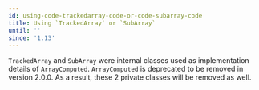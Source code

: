 ```yaml
---
id: using-code-trackedarray-code-or-code-subarray-code
title: Using `TrackedArray` or `SubArray`
until: ''
since: '1.13'
---
```


`TrackedArray` and `SubArray` were internal classes used as implementation
details of `ArrayComputed`.  `ArrayComputed` is deprecated to be removed
in version 2.0.0.  As a result, these 2 private classes will be removed as
well.